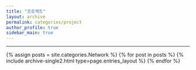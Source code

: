 ```yaml
---
title: "프로젝트"
layout: archive
permalink: categories/project
author_profile: true
sidebar_main: true
---
```


<!-- 공백이 포함되어 있는 카테고리 이름의 경우 site.categories['a b c'] 이런식으로! -->

***

{% assign posts = site.categories.Network %}
{% for post in posts %} {% include archive-single2.html type=page.entries_layout %} {% endfor %}
